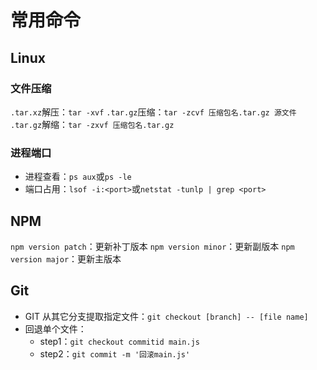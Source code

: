 # 常用命令

## Linux

### 文件压缩

`.tar.xz`解压：`tar -xvf`
`.tar.gz`压缩：`tar -zcvf 压缩包名.tar.gz 源文件`
`.tar.gz`解缩：`tar -zxvf 压缩包名.tar.gz`

### 进程端口

+ 进程查看：`ps aux`或`ps -le`
+ 端口占用：`lsof -i:<port>`或`netstat -tunlp | grep <port>`

## NPM

`npm version patch`：更新补丁版本
`npm version minor`：更新副版本
`npm version major`：更新主版本

## Git

+ GIT 从其它分支提取指定文件：`git checkout [branch] -- [file name]`
+ 回退单个文件：
  + step1：`git checkout commitid main.js`
  + step2：`git commit -m '回滚main.js'`
